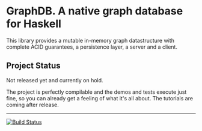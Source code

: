 # GraphDB. A native graph database for Haskell

This library provides a mutable in-memory graph datastructure with complete ACID guarantees, a persistence layer, a server and a client.

## Project Status

Not released yet and currently on hold.

The project is perfectly compilable and the demos and tests execute just fine, so you can already get a feeling of what it's all about. The tutorials are coming after release.

---

[![Build Status](https://travis-ci.org/nikita-volkov/graph-db.png?branch=master)](https://travis-ci.org/nikita-volkov/graph-db)
